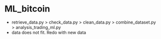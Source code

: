 # ML_bitcoin
* retrieve_data.py > check_data.py > clean_data.py > combine_dataset.py > analysis_trading_ml.py
* data does not fit. Redo with new data
